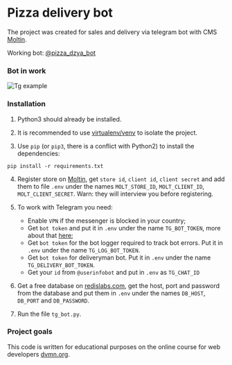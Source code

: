 # Pizza delivery bot

The project was created for sales and delivery via telegram bot with CMS [Moltin](https://www.moltin.com/).

Working bot: [@pizza_dzya_bot](tg://resolve?domain=pizza_dzya_bot)

### Bot in work

![Tg example](shop_example.gif)

### Installation

1. Python3 should already be installed.

2. It is recommended to use [virtualenv/venv](https://docs.python.org/3/library/venv.html) to isolate the project.

3. Use `pip` (or `pip3`, there is a conflict with Python2) to install the dependencies:
```
pip install -r requirements.txt
```

4. Register store on [Moltin](https://www.moltin.com/), get `store id`, `client id`, `client secret` and add them to file `.env` under the names `MOLT_STORE_ID`, `MOLT_CLIENT_ID`, `MOLT_CLIENT_SECRET`. Warn: they will interview you before registering.

5. To work with Telegram you need:
    * Enable `VPN` if the messenger is blocked in your country;
    * Get `bot token` and put it in `.env` under the name `TG_BOT_TOKEN`, more about that [here](https://core.telegram.org/bots#6-botfather);
    * Get `bot token` for the bot logger required to track bot errors. Put it in `.env` under the name `TG_LOG_BOT_TOKEN`.
    * Get `bot token` for deliveryman bot. Put it in `.env` under the name `TG_DELIVERY_BOT_TOKEN`.
    * Get your `id` from `@userinfobot` and put in `.env` as `TG_CHAT_ID`

6. Get a free database on [redislabs.com](https://redislabs.com/), get the host, port and password from the database and put them in `.env` under the names `DB_HOST`, `DB_PORT` and `DB_PASSWORD`.

7. Run the file `tg_bot.py`.

### Project goals

This code is written for educational purposes on the online course for web developers [dvmn.org](https://dvmn.org/).
